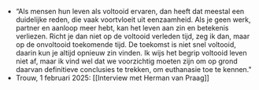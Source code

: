- “Als mensen hun leven als voltooid ervaren, dan heeft dat meestal een duidelijke reden, die vaak voortvloeit uit eenzaamheid. Als je geen werk, partner en aanloop meer hebt, kan het leven aan zin en betekenis verliezen. Richt je dan niet op de voltooid verleden tijd, zeg ik dan, maar op de onvoltooid toekomende tijd. De toekomst is niet snel voltooid, daarin kun je altijd opnieuw zin vinden. Ik wijs het begrip voltooid leven niet af, maar ik vind wel dat we voorzichtig moeten zijn om op grond daarvan definitieve conclusies te trekken, om euthanasie toe te kennen."
- Trouw, 1 februari 2025: [[Interview met Herman van Praag]]